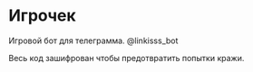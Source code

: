 # Игрочек
Игровой бот для телеграмма. @linkisss_bot

Весь код зашифрован чтобы предотвратить попытки кражи.
